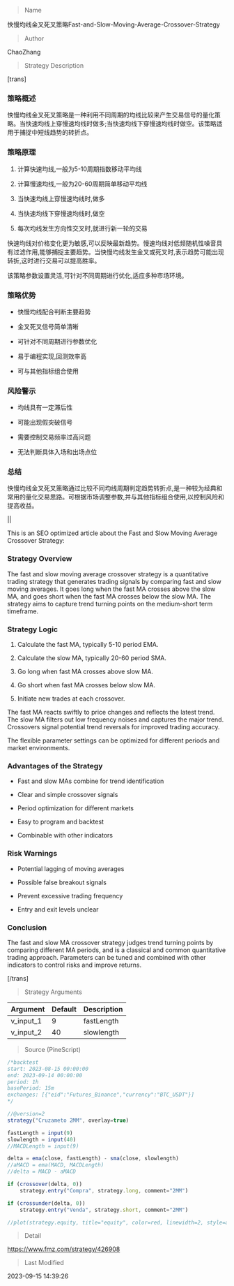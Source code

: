 
> Name

快慢均线金叉死叉策略Fast-and-Slow-Moving-Average-Crossover-Strategy

> Author

ChaoZhang

> Strategy Description



[trans]  

### 策略概述

快慢均线金叉死叉策略是一种利用不同周期的均线比较来产生交易信号的量化策略。当快速均线上穿慢速均线时做多;当快速均线下穿慢速均线时做空。该策略适用于捕捉中短线趋势的转折点。

### 策略原理  

1. 计算快速均线,一般为5-10周期指数移动平均线

2. 计算慢速均线,一般为20-60周期简单移动平均线

3. 当快速均线上穿慢速均线时,做多

4. 当快速均线下穿慢速均线时,做空

5. 每次均线发生方向性交叉时,就进行新一轮的交易

快速均线对价格变化更为敏感,可以反映最新趋势。慢速均线对低频随机性噪音具有过滤作用,能够捕捉主要趋势。当快慢均线发生金叉或死叉时,表示趋势可能出现转折,这时进行交易可以提高胜率。

该策略参数设置灵活,可针对不同周期进行优化,适应多种市场环境。

### 策略优势  

- 快慢均线配合判断主要趋势

- 金叉死叉信号简单清晰 

- 可针对不同周期进行参数优化

- 易于编程实现,回测效率高

- 可与其他指标组合使用

### 风险警示

- 均线具有一定滞后性

- 可能出现假突破信号

- 需要控制交易频率过高问题

- 无法判断具体入场和出场点位

### 总结

快慢均线金叉死叉策略通过比较不同均线周期判定趋势转折点,是一种较为经典和常用的量化交易思路。可根据市场调整参数,并与其他指标组合使用,以控制风险和提高收益。

||

This is an SEO optimized article about the Fast and Slow Moving Average Crossover Strategy:


### Strategy Overview

The fast and slow moving average crossover strategy is a quantitative trading strategy that generates trading signals by comparing fast and slow moving averages. It goes long when the fast MA crosses above the slow MA, and goes short when the fast MA crosses below the slow MA. The strategy aims to capture trend turning points on the medium-short term timeframe.

### Strategy Logic

1. Calculate the fast MA, typically 5-10 period EMA. 

2. Calculate the slow MA, typically 20-60 period SMA.

3. Go long when fast MA crosses above slow MA. 

4. Go short when fast MA crosses below slow MA.

5. Initiate new trades at each crossover.

The fast MA reacts swiftly to price changes and reflects the latest trend. The slow MA filters out low frequency noises and captures the major trend. Crossovers signal potential trend reversals for improved trading accuracy.

The flexible parameter settings can be optimized for different periods and market environments. 

### Advantages of the Strategy

- Fast and slow MAs combine for trend identification

- Clear and simple crossover signals

- Period optimization for different markets

- Easy to program and backtest

- Combinable with other indicators 

### Risk Warnings  

- Potential lagging of moving averages

- Possible false breakout signals 

- Prevent excessive trading frequency

- Entry and exit levels unclear

### Conclusion

The fast and slow MA crossover strategy judges trend turning points by comparing different MA periods, and is a classical and common quantitative trading approach. Parameters can be tuned and combined with other indicators to control risks and improve returns.

[/trans]

> Strategy Arguments



|Argument|Default|Description|
|----|----|----|
|v_input_1|9|fastLength|
|v_input_2|40|slowlength|


> Source (PineScript)

``` javascript
/*backtest
start: 2023-08-15 00:00:00
end: 2023-09-14 00:00:00
period: 1h
basePeriod: 15m
exchanges: [{"eid":"Futures_Binance","currency":"BTC_USDT"}]
*/

//@version=2
strategy("Cruzameto 2MM", overlay=true)

fastLength = input(9)
slowlength = input(40)
//MACDLength = input(9)

delta = ema(close, fastLength) - sma(close, slowlength)
//aMACD = ema(MACD, MACDLength)
//delta = MACD - aMACD

if (crossover(delta, 0))
    strategy.entry("Compra", strategy.long, comment="2MM")

if (crossunder(delta, 0))
    strategy.entry("Venda", strategy.short, comment="2MM")

//plot(strategy.equity, title="equity", color=red, linewidth=2, style=areabr)
```

> Detail

https://www.fmz.com/strategy/426908

> Last Modified

2023-09-15 14:39:26
